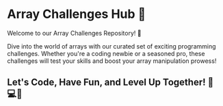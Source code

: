 \
Array Challenges Hub 🚀
=========================

Welcome to our Array Challenges Repository! 🎉

Dive into the world of arrays with our curated set of exciting programming challenges. Whether you're a coding newbie or a seasoned pro, these challenges will test your skills and boost your array manipulation prowess!

Let's Code, Have Fun, and Level Up Together! 🚀💻✨
--------------------------------------------------
